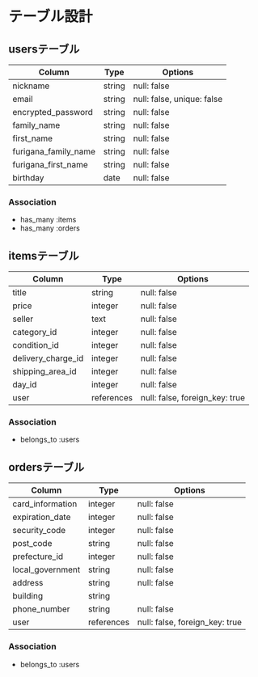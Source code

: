 # テーブル設計

## usersテーブル


| Column               | Type   | Options                   |
| -------------------- | ------ | ------------------------- |
| nickname             | string | null: false               |
| email                | string | null: false, unique: false|
| encrypted_password   | string | null: false               |
| family_name          | string | null: false               |
| first_name           | string | null: false               |
| furigana_family_name | string | null: false               |
| furigana_first_name  | string | null: false               |
| birthday             | date   | null: false               |


### Association

- has_many :items
- has_many :orders



## itemsテーブル


| Column             | Type       | Options                        |
| ------------------ | ---------- | ------------------------------ |
| title              | string     | null: false                    |
| price              | integer    | null: false                    |
| seller             | text       | null: false                    |
| category_id        | integer    | null: false                    |
| condition_id       | integer    | null: false                    |
| delivery_charge_id | integer    | null: false                    |
| shipping_area_id   | integer    | null: false                    |
| day_id             | integer    | null: false                    |
| user               | references | null: false, foreign_key: true |


### Association

- belongs_to :users



## ordersテーブル

| Column             | Type       | Options                        |
| ------------------ | ---------- | ------------------------------ |
| card_information   | integer    | null: false                    |
| expiration_date    | integer    | null: false                    |
| security_code      | integer    | null: false                    |
| post_code          | string     | null: false                    |
| prefecture_id      | integer    | null: false                    |
| local_government   | string     | null: false                    |
| address            | string     | null: false                    |
| building           | string     |                                |
| phone_number       | string     | null: false                    |
| user               | references | null: false, foreign_key: true |



### Association

- belongs_to :users